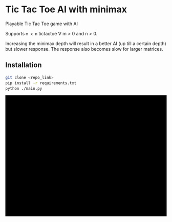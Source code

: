 # Tic Tac Toe AI with minimax

Playable Tic Tac Toe game with AI

Supports `m x n` tictactoe ∀ m > 0 and n > 0.

Increasing the minimax depth will result in a better AI (up till a certain depth) but slower response. The response also becomes slow for larger matrices.

## Installation
```bash
git clone <repo_link>
pip install -r requirements.txt
python ./main.py
```
![TicTacToe](minimax_tictactoe.gif)